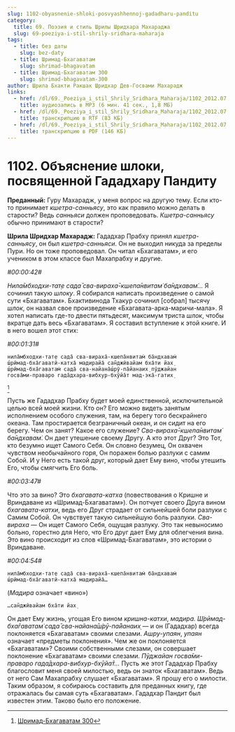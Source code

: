 ```yaml
---
slug: 1102-obyasnenie-shloki-posvyashhennoj-gadadharu-panditu
category:
  title: 69. Поэзия и стиль Шрилы Шридхара Махараджа
  slug: 69-poeziya-i-stil-shrily-sridhara-maharaja
tags:
  - title: без даты
    slug: bez-daty
  - title: Шримад-Бхагаватам
    slug: shrimad-bhagavatam
  - title: Шримад-Бхагаватам 300
    slug: shrimad-bhagavatam-300
author: Шрила Бхакти Ракшак Шридхар Дев-Госвами Махарадж
links:
  - href: /dl/69._Poeziya_i_stil_Shrily_Sridhara_Maharaja/1102_2012.07.27.3_SridharMj_Obyasneniye_shloki_posvyawennoy_Gadadharu_Panditu.mp3
    title: аудиозапись в MP3 (6 мин. 41 сек., 1,8 МБ)
  - href: /dl/69._Poeziya_i_stil_Shrily_Sridhara_Maharaja/1102_2012.07.27.3_SridharMj_Obyasneniye_shloki_posvyawennoy_Gadadharu_Panditu.rtf
    title: транскрипцию в RTF (83 КБ)
  - href: /dl/69._Poeziya_i_stil_Shrily_Sridhara_Maharaja/1102_2012.07.27.3_SridharMj_Obyasneniye_shloki_posvyawennoy_Gadadharu_Panditu.pdf
    title: транскрипцию в PDF (146 КБ)
---
```


# 1102. Объяснение шлоки, посвященной Гададхару Пандиту

**Преданный:** Гуру Махарадж, у меня вопрос на другую тему. Если кто-то принимает *кшетра-санньясу*, это как правило можно делать в старости? Ведь *санньяси* должен проповедовать. *Кшетра-санньясу* обычно принимают в старости?

**Шрила Шридхар Махарадж:** Гададхар Прабху принял *кшетра-санньясу*, он был *кшетра-санньяси*. Он не выходил никуда за пределы Пури. Но он тоже проповедовал. Он читал «Бхагаватам», и его учеником в этом классе был Махапрабху и другие.

*#00:00:42#*

*Нила̄мбходхи-тат̣е сада̄ сва-вираха̄-кшепа̄нвитам̇ ба̄ндхавам̇…* Я сочинил такую *шлоку*. Я собирался написать произведение о самой сути «Бхагаватам». Бхактивинода Тхакур сочинил [собрал] тысячу *шлок*, он назвал свое произведение «Бхагавата-арка-маричи-мала». Я хотел написать где-то двести пятьдесят, максимум триста *шлок*, чтобы вкратце дать весь «Бхагаватам». Я составил вступление к этой книге. И в него вошел этот стих:

*#00:01:31#*

    нила̄мбходхи-тат̣е сада̄ сва-вираха̄-кшепа̄нвитам̇ ба̄ндхавам̇
    ш́рӣмад-бха̄гаватӣ-катха̄ мадирайа̄ сан̃джӣвайам бха̄ти йах̣
    ш́рӣмад-бха̄гаватам̇ сада̄ сва-найана̄ш́рӯ-па̄йанаих̣ пӯджайан
    госва̄ми-праваро гада̄дхара-вибхур-бхӯйа̄т мад-эка̄-гатих̣
[^_ftn1]

Пусть же Гададхар Прабху будет моей единственной, исключительной целью всей моей жизни. Кто он? Его можно видеть занятым исполнением особого служения, там, на берегу того бескрайнего океана. Там простирается безграничный океан, и он сидит на его берегу. Чем он занят? Какое его служение? *Сва-вираха̄-кшепа̄нвитам̇ ба̄ндхавам̇*. Он дает утешение своему Другу. А кто этот Друг? Это Тот, кто безумно ищет Самого Себя. Он словно безумец, Он охвачен чувством необычайного горя, Он поражен болью разлуки с самим Собой. И у Него есть такой друг, который дает Ему вино, чтобы утешить Его, чтобы смягчить Его боль.

*#00:03:47#*

Что это за вино? Это *бхагавата-катха* (повествования о Кришне и Вриндаване из «Шримад-Бхагаватам»). Он потчует своего Друга вином *бхагавата-катхи*, ведь его Друг страдает от сильнейшей боли разлуки с Самим Собой. Он чувствует такую сильнейшую боль разлуки. *Сва-вираха* — Он ищет Самого Себя, ощущая разлуку. Это так невыносимо больно, горестно для Него, что Его друг дает Ему для облегчения вина. Это вино происходит из слов «Шримад-Бхагаватам», это истории о Вриндаване.

*#00:04:54#*

    нила̄мбходхи-тат̣е сада̄ сва-вираха̄-кшепа̄нвитам̇ ба̄ндхавам̇
    ш́рӣмад-бха̄гаватӣ-катха̄ мадирайа̄…

(*Мадира* означает «вино»)

    …сан̃джӣвайам бха̄ти йах̣

Он дает Ему жизнь, угощая Его вином *кришна-катхи*, *мадира. Ш́рӣмад-бха̄гаватам̇ сада̄ сва-найана̄ш́рӯ-па̄йанаих̣* — и он (Гададхар) всегда поклоняется «Бхагаватам» своими слезами. *Ашру-упаян*, *упаян* означает «предметы поклонения». Чем же он поклоняется «Бхагаватам»? Своими собственными слезами, он совершает поклонение «Бхагаватам» своими слезами. *Пӯджайан госва̄ми-праваро гада̄дхара-вибхур-бхӯйа̄т…* Пусть же этот Гададхар Прабху благословит меня своей милостью, ведь он знаток «Бхагаватам». Ведь от него Сам Махапрабху слушает «Бхагаватам». Я прошу его о милости. Таким образом, я собираюсь составить для преданных книгу, где отражалась бы самая суть «Бхагаватам». Гададхар Пандит был известен этим. Таково было его положение.



[^_ftn1]: [Шримад-Бхагаватам 300](../notes/shrimad-bhagavatam/shrimad-bhagavatam-300.md)
